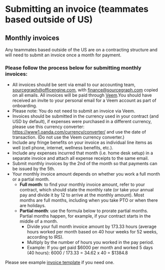 # Submitting an invoice (teammates based outside of US)

## Monthly invoices

Any teammates based outside of the US are on a contracting structure and will need to submit an invoice once a month for payment.

### Please follow the process below for submitting monthly invoices:

- All invoices should be sent via email to our accounting team, sourcegraph@officengine.com, with finance@sourcegraph.com copied on all emails. All invoices will be paid through [Veem](https://www.veem.com/).You should have received an invite to your personal email for a Veem account as part of onboarding.
- Please note: You do not need to submit an invoice via Veem.
- Invoices should be submitted in the currency used in your contract (and USD by default), if expenses were purchased in a different currency, please use this currency converter: https://www1.oanda.com/currency/converter/ and use the date of transaction. (Do not use the Veem currency converter.)
- Include any fringe benefits on your invoice as individual line items as well (cell phone, internet, wellness benefits, etc.).
- Include any expenses incurred that month (i.e. home desk setup) in a separate invoice and attach all expense receipts to the same email.
- Submit monthly invoices by the 2nd of the month so that payments can be issued by the 5th.
- Your monthly invoice amount depends on whether you work a full month or a partial month.
  - **Full month**: to find your monthly invoice amount, refer to your contract, which should state the monthly rate (or take your annual pay and divide it by 12 to arrive at the monthly amount). Most months are full months, including when you take PTO or when there are holidays.
  - **Partial month**: use the formula below to prorate partial months. Partial months happen, for example, if your contract starts in the middle of a month.
    - Divide your full month invoice amount by 173.33 hours (average hours worked per month based on 40 hour weeks for 52 weeks, according to IRS).
    - Multiply by the number of hours you worked in the pay period.
    - Example: If you get paid $6000 per month and worked 5 days (40 hours): 6000 / 173.33 = 34.62 x 40 = $1384.8

Please see example [invoice template](https://docs.google.com/spreadsheets/d/1EPYH0nfMSdLE1Eq83eH01SPiuMbfTMiy0W2qS0OZnuo/edit?usp=sharing) if you need one.
